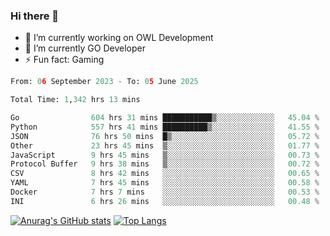 ### Hi there 👋 

- 🔭 I’m currently working on OWL Development
- 🌱 I’m currently GO Developer
-  ⚡ Fun fact: Gaming
  
  <!--
- 👯 I’m looking to collaborate on ...
- 🤔 I’m looking for help with ...
- 💬 Ask me about ...
- 📫 How to reach me: ...
- 😄 Pronouns: ...
-->

<!--START_SECTION:waka-->

```python
From: 06 September 2023 - To: 05 June 2025

Total Time: 1,342 hrs 13 mins

Go                604 hrs 31 mins ███████████▒░░░░░░░░░░░░░   45.04 %
Python            557 hrs 41 mins ██████████▒░░░░░░░░░░░░░░   41.55 %
JSON              76 hrs 50 mins  █▒░░░░░░░░░░░░░░░░░░░░░░░   05.72 %
Other             23 hrs 45 mins  ▒░░░░░░░░░░░░░░░░░░░░░░░░   01.77 %
JavaScript        9 hrs 45 mins   ▒░░░░░░░░░░░░░░░░░░░░░░░░   00.73 %
Protocol Buffer   9 hrs 38 mins   ▒░░░░░░░░░░░░░░░░░░░░░░░░   00.72 %
CSV               8 hrs 42 mins   ░░░░░░░░░░░░░░░░░░░░░░░░░   00.65 %
YAML              7 hrs 45 mins   ░░░░░░░░░░░░░░░░░░░░░░░░░   00.58 %
Docker            7 hrs 7 mins    ░░░░░░░░░░░░░░░░░░░░░░░░░   00.53 %
INI               6 hrs 26 mins   ░░░░░░░░░░░░░░░░░░░░░░░░░   00.48 %
```

<!--END_SECTION:waka-->

[![Anurag's GitHub stats](https://github-readme-stats.vercel.app/api?username=aebalz&show_icons=true&theme=codeSTACKr)](https://github.com/anuraghazra/github-readme-stats)
[![Top Langs](https://github-readme-stats.vercel.app/api/top-langs/?username=aebalz&layout=compact&card_width=350&theme=codeSTACKr)](https://github.com/anuraghazra/github-readme-stats)
<!-- [![Readme Card](https://github-readme-stats.vercel.app/api/pin/?username=aebalz&repo=go-gin-gone&show_owner=true)](https://github.com/anuraghazra/github-readme-stats)-->
